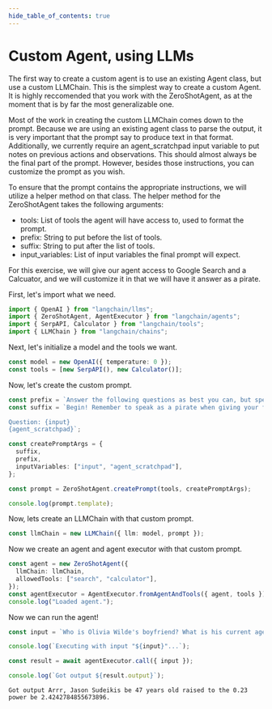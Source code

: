 ```yaml
---
hide_table_of_contents: true
---
```


# Custom Agent, using LLMs

The first way to create a custom agent is to use an existing Agent class, but use a custom LLMChain. This is the simplest way to create a custom Agent. It is highly reccomended that you work with the ZeroShotAgent, as at the moment that is by far the most generalizable one.

Most of the work in creating the custom LLMChain comes down to the prompt. Because we are using an existing agent class to parse the output, it is very important that the prompt say to produce text in that format. Additionally, we currently require an agent_scratchpad input variable to put notes on previous actions and observations. This should almost always be the final part of the prompt. However, besides those instructions, you can customize the prompt as you wish.

To ensure that the prompt contains the appropriate instructions, we will utilize a helper method on that class. The helper method for the ZeroShotAgent takes the following arguments:

- tools: List of tools the agent will have access to, used to format the prompt.
- prefix: String to put before the list of tools.
- suffix: String to put after the list of tools.
- input_variables: List of input variables the final prompt will expect.

For this exercise, we will give our agent access to Google Search and a Calcuator, and we will customize it in that we will have it answer as a pirate.

First, let's import what we need.

```typescript
import { OpenAI } from "langchain/llms";
import { ZeroShotAgent, AgentExecutor } from "langchain/agents";
import { SerpAPI, Calculator } from "langchain/tools";
import { LLMChain } from "langchain/chains";
```

Next, let's initialize a model and the tools we want.

```typescript
const model = new OpenAI({ temperature: 0 });
const tools = [new SerpAPI(), new Calculator()];
```

Now, let's create the custom prompt.

```typescript
const prefix = `Answer the following questions as best you can, but speaking as a pirate might speak. You have access to the following tools:`;
const suffix = `Begin! Remember to speak as a pirate when giving your final answer. Use lots of "Args"

Question: {input}
{agent_scratchpad}`;

const createPromptArgs = {
  suffix,
  prefix,
  inputVariables: ["input", "agent_scratchpad"],
};

const prompt = ZeroShotAgent.createPrompt(tools, createPromptArgs);

console.log(prompt.template);
```

Now, lets create an LLMChain with that custom prompt.

```typescript
const llmChain = new LLMChain({ llm: model, prompt });
```

Now we create an agent and agent executor with that custom prompt.

```typescript
const agent = new ZeroShotAgent({
  llmChain: llmChain,
  allowedTools: ["search", "calculator"],
});
const agentExecutor = AgentExecutor.fromAgentAndTools({ agent, tools });
console.log("Loaded agent.");
```

Now we can run the agent!

```typescript
const input = `Who is Olivia Wilde's boyfriend? What is his current age raised to the 0.23 power?`;

console.log(`Executing with input "${input}"...`);

const result = await agentExecutor.call({ input });

console.log(`Got output ${result.output}`);
```

```shell
Got output Arrr, Jason Sudeikis be 47 years old raised to the 0.23 power be 2.4242784855673896.
```
